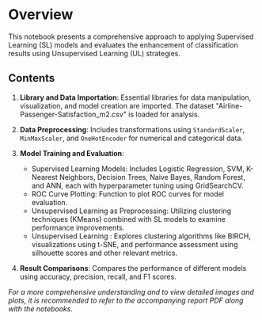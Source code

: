 # Overview
This notebook presents a comprehensive approach to applying Supervised Learning (SL) models and evaluates the enhancement of classification results using Unsupervised Learning (UL) strategies.

## Contents

1. **Library and Data Importation**: Essential libraries for data manipulation, visualization, and model creation are imported. The dataset "Airline-Passenger-Satisfaction_m2.csv" is loaded for analysis.

2. **Data Preprocessing**: Includes transformations using `StandardScaler`, `MinMaxScaler`, and `OneHotEncoder` for numerical and categorical data.

3. **Model Training and Evaluation**:
    - Supervised Learning Models: Includes Logistic Regression, SVM, K-Nearest Neighbors, Decision Trees, Naive Bayes, Random Forest, and ANN, each with hyperparameter tuning using GridSearchCV.
    - ROC Curve Plotting: Function to plot ROC curves for model evaluation.
    - Unsupervised Learning as Preprocessing: Utilizing clustering techniques (KMeans) combined with SL models to examine performance improvements.
    - Unsupervised Learning : Explores clustering algorithms like BIRCH, visualizations using t-SNE, and performance assessment using silhouette scores and other relevant metrics.

4. **Result Comparisons**: Compares the performance of different models using accuracy, precision, recall, and F1 scores.


*For a more comprehensive understanding and to view detailed images and plots, it is recommended to refer to the accompanying report PDF along with the notebooks.*


